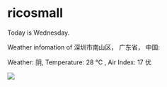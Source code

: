 # ricosmall

Today is Wednesday.

Weather infomation of 深圳市南山区， 广东省， 中国: 

Weather: 阴, Temperature: 28 ℃ , Air Index: 17 优

<img src="https://github-readme-stats.vercel.app/api?username=ricosmall&show_icons=true" />
